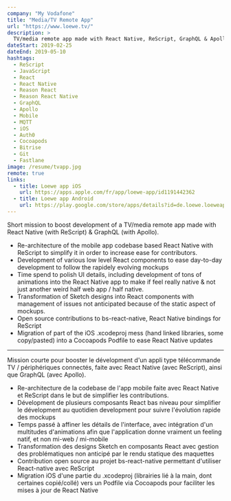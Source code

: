 ```yaml
---
company: "My Vodafone"
title: "Media/TV Remote App"
url: "https://www.loewe.tv/"
description: >
  TV/media remote app made with React Native, ReScript, GraphQL & Apollo
dateStart: 2019-02-25
dateEnd: 2019-05-10
hashtags:
  - ReScript
  - JavaScript
  - React
  - React Native
  - Reason React
  - Reason React Native
  - GraphQL
  - Apollo
  - Mobile
  - MQTT
  - iOS
  - Auth0
  - Cocoapods
  - Bitrise
  - Git
  - Fastlane
image: /resume/tvapp.jpg
remote: true
links:
  - title: Loewe app iOS
    url: https://apps.apple.com/fr/app/loewe-app/id1191442362
  - title: Loewe app Android
    url: https://play.google.com/store/apps/details?id=de.loewe.loeweapp
---
```


Short mission to boost development of a TV/media remote app made with React
Native (with ReScript) & GraphQL (with Apollo).

- Re-architecture of the mobile app codebase based React Native with ReScript to
  simplify it in order to increase ease for contributors.
- Development of various low level React components to ease day-to-day
  development to follow the rapidely evolving mockups
- Time spend to polish UI details, including development of tons of animations
  into the React Native app to make if feel really native & not just another
  weird half web app / half native.
- Transformation of Sketch designs into React components with management of
  issues not anticipated because of the static aspect of mockups.
- Open source contributions to bs-react-native, React Native bindings for
  ReScript
- Migration of part of the iOS .xcodeproj mess (hand linked libraries, some
  copy/pasted) into a Cocoapods Podfile to ease React Native updates

---

Mission courte pour booster le dévelopment d'un appli type télécommande TV /
périphériques connectés, faite avec React Native (avec ReScript), ainsi que
GraphQL (avec Apollo).

- Re-architecture de la codebase de l'app mobile faite avec React Native et
  ReScript dans le but de simplifier les contributions.
- Dévelopment de plusieurs composants React bas niveau pour simplifier le
  dévelopment au quotidien development pour suivre l'évolution rapide des
  mockups
- Temps passé à affiner les détails de l'interface, avec intégration d'un
  multitudes d'animations afin que l'application donne vraiment un feeling
  natif, et non mi-web / mi-mobile
- Transformation des designs Sketch en composants React avec gestion des
  problématiques non anticipé par le rendu statique des maquettes
- Contribution open source au projet bs-react-native permettant d'utiliser
  React-native avec ReScript
- Migration iOS d'une partie du .xcodeproj (librairies lié à la main, dont
  certaines copié/collé) vers un Podfile via Cocoapods pour faciliter les mises
  à jour de React Native
